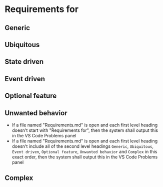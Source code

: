
# Requirements for [](Requirements.md)
## Generic

## Ubiquitous

## State driven

## Event driven

## Optional feature

## Unwanted behavior
- If a file named "Requirements.md" is open and each first level heading doesn't start with "Requirements for", then the system shall output this in the VS Code Problems panel
- If a file named "Requirements.md" is open and each first level heading doesn't include all of the second level headings `Generic`, `Ubiquitous`, `Event driven`, `Optional feature`, `Unwanted behavior` and `Complex` in this exact order, then the system shall output this in the VS Code Problems panel

## Complex